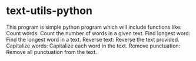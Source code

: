 # text-utils-python
This program is simple python program which will include functions like:  Count words: Count the number of words in a given text.  Find longest word: Find the longest word in a text.  Reverse text: Reverse the text provided.  Capitalize words: Capitalize each word in the text.  Remove punctuation: Remove all punctuation from the text.
